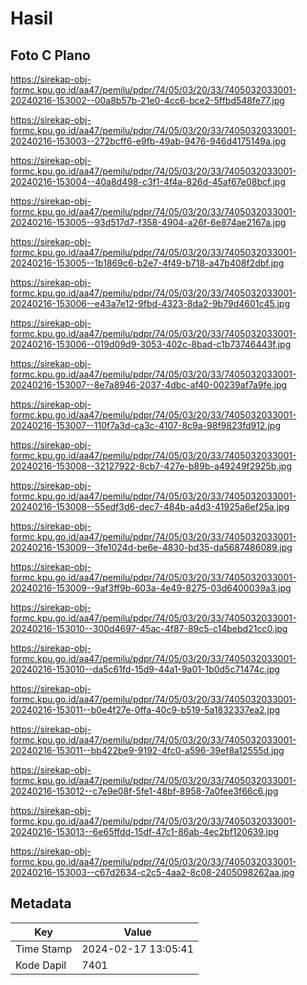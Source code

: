 # Hasil

## Foto C Plano

https://sirekap-obj-formc.kpu.go.id/aa47/pemilu/pdpr/74/05/03/20/33/7405032033001-20240216-153002--00a8b57b-21e0-4cc6-bce2-5ffbd548fe77.jpg

https://sirekap-obj-formc.kpu.go.id/aa47/pemilu/pdpr/74/05/03/20/33/7405032033001-20240216-153003--272bcff6-e9fb-49ab-9476-946d4175149a.jpg

https://sirekap-obj-formc.kpu.go.id/aa47/pemilu/pdpr/74/05/03/20/33/7405032033001-20240216-153004--40a8d498-c3f1-4f4a-826d-45af67e08bcf.jpg

https://sirekap-obj-formc.kpu.go.id/aa47/pemilu/pdpr/74/05/03/20/33/7405032033001-20240216-153005--93d517d7-f358-4904-a26f-6e874ae2167a.jpg

https://sirekap-obj-formc.kpu.go.id/aa47/pemilu/pdpr/74/05/03/20/33/7405032033001-20240216-153005--1b1869c6-b2e7-4f49-b718-a47b408f2dbf.jpg

https://sirekap-obj-formc.kpu.go.id/aa47/pemilu/pdpr/74/05/03/20/33/7405032033001-20240216-153006--e43a7e12-9fbd-4323-8da2-9b79d4601c45.jpg

https://sirekap-obj-formc.kpu.go.id/aa47/pemilu/pdpr/74/05/03/20/33/7405032033001-20240216-153006--019d09d9-3053-402c-8bad-c1b73746443f.jpg

https://sirekap-obj-formc.kpu.go.id/aa47/pemilu/pdpr/74/05/03/20/33/7405032033001-20240216-153007--8e7a8946-2037-4dbc-af40-00239af7a9fe.jpg

https://sirekap-obj-formc.kpu.go.id/aa47/pemilu/pdpr/74/05/03/20/33/7405032033001-20240216-153007--110f7a3d-ca3c-4107-8c9a-98f9823fd912.jpg

https://sirekap-obj-formc.kpu.go.id/aa47/pemilu/pdpr/74/05/03/20/33/7405032033001-20240216-153008--32127922-8cb7-427e-b89b-a49249f2925b.jpg

https://sirekap-obj-formc.kpu.go.id/aa47/pemilu/pdpr/74/05/03/20/33/7405032033001-20240216-153008--55edf3d6-dec7-484b-a4d3-41925a6ef25a.jpg

https://sirekap-obj-formc.kpu.go.id/aa47/pemilu/pdpr/74/05/03/20/33/7405032033001-20240216-153009--3fe1024d-be6e-4830-bd35-da5687486089.jpg

https://sirekap-obj-formc.kpu.go.id/aa47/pemilu/pdpr/74/05/03/20/33/7405032033001-20240216-153009--9af3ff9b-603a-4e49-8275-03d6400039a3.jpg

https://sirekap-obj-formc.kpu.go.id/aa47/pemilu/pdpr/74/05/03/20/33/7405032033001-20240216-153010--300d4697-45ac-4f87-89c5-c14bebd21cc0.jpg

https://sirekap-obj-formc.kpu.go.id/aa47/pemilu/pdpr/74/05/03/20/33/7405032033001-20240216-153010--da5c61fd-15d9-44a1-9a01-1b0d5c71474c.jpg

https://sirekap-obj-formc.kpu.go.id/aa47/pemilu/pdpr/74/05/03/20/33/7405032033001-20240216-153011--b0e4f27e-0ffa-40c9-b519-5a1832337ea2.jpg

https://sirekap-obj-formc.kpu.go.id/aa47/pemilu/pdpr/74/05/03/20/33/7405032033001-20240216-153011--bb422be9-9192-4fc0-a596-39ef8a12555d.jpg

https://sirekap-obj-formc.kpu.go.id/aa47/pemilu/pdpr/74/05/03/20/33/7405032033001-20240216-153012--c7e9e08f-5fe1-48bf-8958-7a0fee3f66c6.jpg

https://sirekap-obj-formc.kpu.go.id/aa47/pemilu/pdpr/74/05/03/20/33/7405032033001-20240216-153013--6e65ffdd-15df-47c1-86ab-4ec2bf120639.jpg

https://sirekap-obj-formc.kpu.go.id/aa47/pemilu/pdpr/74/05/03/20/33/7405032033001-20240216-153003--c67d2634-c2c5-4aa2-8c08-2405098262aa.jpg


## Metadata

| Key        | Value               |
| ---------- | ------------------- |
| Time Stamp | 2024-02-17 13:05:41 |
| Kode Dapil | 7401                |



